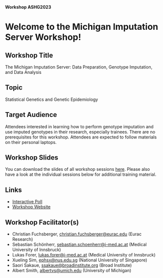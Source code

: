 **Workshop ASHG2023**

# Welcome to the Michigan Imputation Server Workshop!

## Workshop Title
The Michigan Imputation Server: Data Preparation, Genotype Imputation, and Data Analysis

## Topic 
Statistical Genetics and Genetic Epidemiology

## Target Audience 
Attendees interested in learning how to perform genotype imputation and use imputed genotypes in their research, especially trainees. There are no prerequisites for this workshop. Attendees are expected to follow materials on their personal laptops.

## Workshop Slides
You can download the slides of all workshop sessions [here](https://github.com/genepi/imputationserver-ashg/raw/main/slides/MIS_Workshop_2023.pdf). Please also have a look at the individual sessions below for additional training material.

## Links
- [Interactive Poll](http://pollev.com/ashg)
- [Workshop Website](https://www.ashg.org/meetings/2023meeting/2023-ashg-invited-workshop-schedule/)
 
## Workshop Facilitator(s)
- Christian Fuchsberger, christian.fuchsberger@eurac.edu (Eurac Research)
- Sebastian Schönherr, sebastian.schoenherr@i-med.ac.at (Medical University of Innsbruck)
- Lukas Forer, lukas.forer@i-med.ac.at (Medical University of Innsbruck)
- Xueling Sim, ephsx@nus.edu.sg (National University of Singapore)
- Saori Sakaue, ssakaue@broadinstitute.org (Broad Institute)
- Albert Smith, albertvs@umich.edu (University of Michigan)